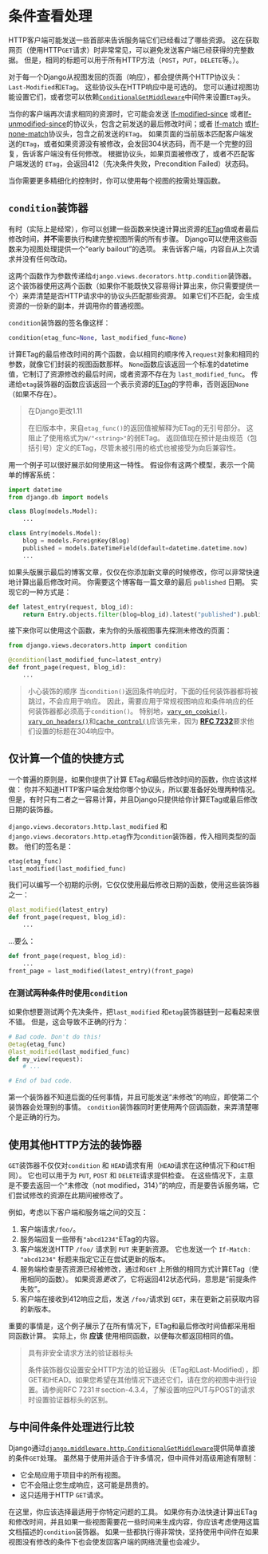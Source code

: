 # 条件查看处理

HTTP客户端可能发送一些首部来告诉服务端它们已经看过了哪些资源。 这在获取网页（使用HTTP`GET`请求）时非常常见，可以避免发送客户端已经获得的完整数据。 但是，相同的标题可以用于所有HTTP方法（`POST`，`PUT`，`DELETE`等。）。

对于每一个Django从视图发回的页面（响应），都会提供两个HTTP协议头：`Last-Modified`和`ETag`。 这些协议头在HTTP响应中是可选的。 您可以通过视图功能设置它们，或者您可以依赖[`ConditionalGetMiddleware`](https://yiyibooks.cn/__trs__/xx/Django_1.11.6/ref/middleware.html#django.middleware.http.ConditionalGetMiddleware)中间件来设置`ETag`头。

当你的客户端再次请求相同的资源时，它可能会发送 [If-modified-since](https://tools.ietf.org/html/rfc7232#section-3.3) 或者[If-unmodified-since](https://tools.ietf.org/html/rfc7232#section-3.4)的协议头，包含之前发送的最后修改时间；或者 [If-match](https://tools.ietf.org/html/rfc7232#section-3.1) 或[If-none-match](https://tools.ietf.org/html/rfc7232#section-3.2)协议头，包含之前发送的`ETag`。 如果页面的当前版本匹配客户端发送的`ETag`，或者如果资源没有被修改，会发回304状态码，而不是一个完整的回复，告诉客户端没有任何修改。 根据协议头，如果页面被修改了，或者不匹配客户端发送的 `ETag`，会返回412（先决条件失败，Precondition Failed）状态码。

当你需要更多精细化的控制时，你可以使用每个视图的按需处理函数。

## `condition`装饰器

有时（实际上是经常），你可以创建一些函数来快速计算出资源的[ETag](https://tools.ietf.org/html/rfc7232#section-2.3)值或者最后修改时间，**并不**需要执行构建完整视图所需的所有步骤。 Django可以使用这些函数来为视图处理提供一个“early bailout”的选项。 来告诉客户端，内容自从上次请求并没有任何改动。

这两个函数作为参数传递给`django.views.decorators.http.condition`装饰器。 这个装饰器使用这两个函数（如果你不能既快又容易得计算出来，你只需要提供一个）来弄清楚是否HTTP请求中的协议头匹配那些资源。 如果它们不匹配，会生成资源的一份新的副本，并调用你的普通视图。

`condition`装饰器的签名像这样：

```python
condition(etag_func=None, last_modified_func=None)
```

计算ETag的最后修改时间的两个函数，会以相同的顺序传入`request`对象和相同的参数，就像它们封装的视图函数那样。 `None`函数应该返回一个标准的datetime值，它制订了资源修改的最后时间，或者资源不存在为 `last_modified_func`。 传递给`etag`装饰器的函数应该返回一个表示资源的[ETag](https://tools.ietf.org/html/rfc7232#section-2.3)的字符串，否则返回`None`（如果不存在）。

> 在Django更改1.11
>
> 在旧版本中，来自`etag_func()`的返回值被解释为ETag的无引号部分。 这阻止了使用格式为`W/"<string>"`的弱ETag。 返回值现在预计是由规范（包括引号）定义的ETag，尽管未被引用的格式也被接受为向后兼容性。

用一个例子可以很好展示如何使用这一特性。 假设你有这两个模型，表示一个简单的博客系统：

```python
import datetime
from django.db import models

class Blog(models.Model):
    ...

class Entry(models.Model):
    blog = models.ForeignKey(Blog)
    published = models.DateTimeField(default=datetime.datetime.now)
    ...
```

如果头版展示最后的博客文章，仅仅在你添加新文章的时候修改，你可以非常快速地计算出最后修改时间。 你需要这个博客每一篇文章的最后 `published` 日期。 实现它的一种方式是：

```python
def latest_entry(request, blog_id):
    return Entry.objects.filter(blog=blog_id).latest("published").published
```

接下来你可以使用这个函数，来为你的头版视图事先探测未修改的页面：

```python
from django.views.decorators.http import condition

@condition(last_modified_func=latest_entry)
def front_page(request, blog_id):
    ...
```

> 小心装饰的顺序
当`condition()`返回条件响应时，下面的任何装饰器都将被跳过，不会应用于响应。 因此，需要应用于常规视图响应和条件响应的任何装饰器都必须高于`condition()`。 特别地，[`vary_on_cookie()`](https://yiyibooks.cn/__trs__/xx/Django_1.11.6/topics/http/decorators.html#django.views.decorators.vary.vary_on_cookie)，[`vary_on_headers()`](https://yiyibooks.cn/__trs__/xx/Django_1.11.6/topics/http/decorators.html#django.views.decorators.vary.vary_on_headers)和[`cache_control()`](https://yiyibooks.cn/__trs__/xx/Django_1.11.6/topics/http/decorators.html#django.views.decorators.cache.cache_control)应该先来，因为 [**RFC 7232**](https://tools.ietf.org/html/rfc7232.html#section-4.1)要求他们设置的标题在304响应中。

## 仅计算一个值的快捷方式

一个普遍的原则是，如果你提供了计算 ETag*和*最后修改时间的函数，你应该这样做： 你并不知道HTTP客户端会发给你哪个协议头，所以要准备好处理两种情况。 但是，有时只有二者之一容易计算，并且Django只提供给你计算ETag或最后修改日期的装饰器。

`django.views.decorators.http.last_modified` 和`django.views.decorators.http.etag`作为`condition`装饰器，传入相同类型的函数。 他们的签名是：

```python
etag(etag_func)
last_modified(last_modified_func)
```

我们可以编写一个初期的示例，它仅仅使用最后修改日期的函数，使用这些装饰器之一：

```python
@last_modified(latest_entry)
def front_page(request, blog_id):
    ...
```

…要么：

```python
def front_page(request, blog_id):
    ...
front_page = last_modified(latest_entry)(front_page)
```

### 在测试两种条件时使用`condition`

如果你想要测试两个先决条件，把`last_modified` 和`etag`装饰器链到一起看起来很不错。 但是，这会导致不正确的行为：

```python
# Bad code. Don't do this!
@etag(etag_func)
@last_modified(last_modified_func)
def my_view(request):
    # ...

# End of bad code.
```

第一个装饰器不知道后面的任何事情，并且可能发送“未修改”的响应，即使第二个装饰器会处理别的事情。 `condition`装饰器同时更使用两个回调函数，来弄清楚哪个是正确的行为。

## 使用其他HTTP方法的装饰器

`GET`装饰器不仅仅对`condition` 和 `HEAD`请求有用（`HEAD`请求在这种情况下和`GET`相同）。 它也可以用于为 `PUT`, `POST` 和 `DELETE`请求提供检查。 在这些情况下，主意是不要去返回一个“未修改（not modified，314）”的响应，而是要告诉服务端，它们尝试修改的资源在此期间被修改了。

例如，考虑以下客户端和服务端之间的交互：

1. 客户端请求`/foo/`。
2. 服务端回复一些带有`"abcd1234"`ETag的内容。
3. 客户端发送HTTP `/foo/` 请求到 `PUT` 来更新资源。 它也发送一个 `If-Match: "abcd1234"` 标题来指定它正在尝试更新的版本。
4. 服务端检查是否资源已经被修改，通过和`GET` 上所做的相同方式计算ETag（使用相同的函数）。 如果资源*更改了*，它将返回412状态代码，意思是“前提条件失败”。
5. 客户端在接收到412响应之后，发送 `/foo/`请求到 `GET`，来在更新之前获取内容的新版本。

重要的事情是，这个例子展示了在所有情况下，ETag和最后修改时间值都采用相同函数计算。 实际上，你 **应该** 使用相同函数，以便每次都返回相同的值。

> 具有非安全请求方法的验证器标头
>
> 条件装饰器仅设置安全HTTP方法的验证器头（ETag和Last-Modified），即GET和HEAD。如果您希望在其他情况下退还它们，请在您的视图中进行设置。请参阅RFC 7231＃section-4.3.4，了解设置响应PUT与POST的请求时设置验证器标头的区别。

## 与中间件条件处理进行比较

Django通过[`django.middleware.http.ConditionalGetMiddleware`](https://yiyibooks.cn/__trs__/xx/Django_1.11.6/ref/middleware.html#django.middleware.http.ConditionalGetMiddleware)提供简单直接的条件`GET`处理。 虽然易于使用并适合于许多情况，但中间件对高级用途有限制：

- 它全局应用于项目中的所有视图。
- 它不会阻止您生成响应，这可能是昂贵的。
- 这只适用于HTTP `GET`请求。

在这里，你应该选择最适用于你特定问题的工具。 如果你有办法快速计算出ETag和修改时间，并且如果一些视图需要花一些时间来生成内容，你应该考虑使用这篇文档描述的`condition`装饰器。 如果一些都执行得非常快，坚持使用中间件在如果视图没有修改的条件下也会使发回客户端的网络流量也会减少。
